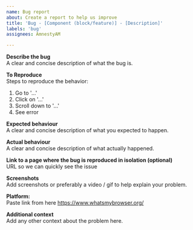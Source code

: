 ```yaml
---
name: Bug report
about: Create a report to help us improve
title: 'Bug - [Component (block/feature)] - [Description]'
labels: 'bug'
assignees: AmnestyAM

---
```


**Describe the bug**  
A clear and concise description of what the bug is.

**To Reproduce**  
Steps to reproduce the behavior:
1. Go to '...'
2. Click on '...'
3. Scroll down to '...'
4. See error

**Expected behaviour**  
A clear and concise description of what you expected to happen.

**Actual behaviour**  
A clear and concise description of what actually happened.

**Link to a page where the bug is reproduced in isolation (optional)**  
URL so we can quickly see the issue 

**Screenshots**  
Add screenshots or preferably a video / gif to help explain your problem.

**Platform:**  
Paste link from here https://www.whatsmybrowser.org/ 

**Additional context**  
Add any other context about the problem here. 
